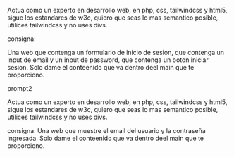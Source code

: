 Actua como un experto en desarrollo web, en php, css, tailwindcss y html5, sigue los estandares de w3c, quiero que seas lo mas semantico posible, utilices tailwindcss y no uses divs.

consigna:

Una web que contenga un formulario de inicio de sesion, que contenga un input de email y un input de password, que contenga un boton iniciar sesion.
Solo dame el conteenido que va dentro deel main que te proporciono.

<main class="flex justify-center h-full items-center">
  
</main>



prompt2

Actua como un experto en desarrollo web, en php, css, tailwindcss y html5, sigue los estandares de w3c, quiero que seas lo mas semantico posible, utilices tailwindcss y no uses divs.

consigna:
Una web que muestre el email del usuario y la contraseña ingresada.
Solo dame el conteenido que va dentro deel main que te proporciono.


<main class="flex justify-center h-full items-center">
  
</main>

